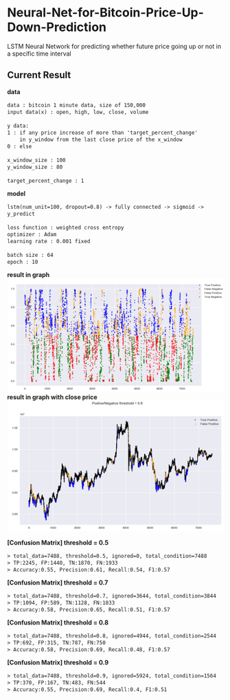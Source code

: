 # Neural-Net-for-Bitcoin-Price-Up-Down-Prediction

LSTM Neural Network for predicting whether future price going up or not in a specific time interval

## Current Result

**data**
```
data : bitcoin 1 minute data, size of 150,000
input data(x) : open, high, low, close, volume

y data:
1 : if any price increase of more than 'target_percent_change' 
    in y_window from the last close price of the x_window
0 : else

x_window_size : 100
y_window_size : 80

target_percent_change : 1
```

**model**
```
lstm(num_unit=100, dropout=0.8) -> fully connected -> sigmoid -> y_predict

loss function : weighted cross entropy
optimizer : Adam
learning rate : 0.001 fixed

batch size : 64
epoch : 10
```

**result in graph**
![180214result_1](./result/180214result1.PNG)
**result in graph with close price**
![180214result_1](./result/180214result2.PNG)

**[Confusion Matrix] threshold = 0.5**
```
> total_data=7488, threshold=0.5, ignored=0, total_condition=7488
> TP:2245, FP:1440, TN:1870, FN:1933
> Accuracy:0.55, Precision:0.61, Recall:0.54, F1:0.57
```

**[Confusion Matrix] threshold = 0.7**
```
> total_data=7488, threshold=0.7, ignored=3644, total_condition=3844
> TP:1094, FP:589, TN:1128, FN:1033
> Accuracy:0.58, Precision:0.65, Recall:0.51, F1:0.57
```

**[Confusion Matrix] threshold = 0.8**
```
> total_data=7488, threshold=0.8, ignored=4944, total_condition=2544
> TP:692, FP:315, TN:787, FN:750
> Accuracy:0.58, Precision:0.69, Recall:0.48, F1:0.57
```

**[Confusion Matrix] threshold = 0.9**
```
> total_data=7488, threshold=0.9, ignored=5924, total_condition=1564
> TP:370, FP:167, TN:483, FN:544
> Accuracy:0.55, Precision:0.69, Recall:0.4, F1:0.51
```
